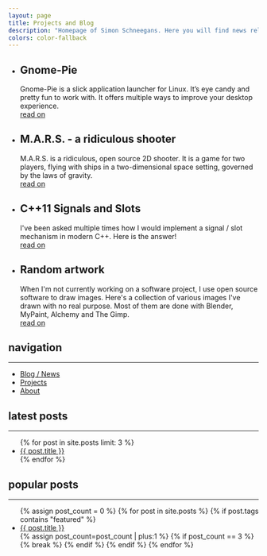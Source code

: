 ```yaml
---
layout: page
title: Projects and Blog
description: "Homepage of Simon Schneegans. Here you will find news related to Gnome-Pie, M.A.R.S.2 and other projects of mine."
colors: color-fallback
---
```


<div class="accordion accordion-items-4">
  <ul>
    <li class="color-gnome-pie065" style="background-image:url('/assets/pictures/teaser-gnomepie.jpg')">
      <div>
        <h2>Gnome-Pie</h2>
        <p>Gnome-Pie is a slick application launcher for Linux. It’s eye candy and pretty fun to work with. It offers multiple ways to improve your desktop experience. <br><a href="/gnome-pie.html">read on <i class="fa fa-angle-right"></i></a></p>
      </div>
    </li>
    <li class="color-project-gnomepie" style="background-image:url('/assets/pictures/teaser-mars.jpg')">
      <div>
        <h2>M.A.R.S. - a ridiculous shooter</h2>
        <p>M.A.R.S. is a ridiculous, open source 2D shooter. It is a game for two players, flying with ships in a two-dimensional space setting, governed by the laws of gravity. <br> <a href="/mars.html">read on <i class="fa fa-angle-right"></i></a></p>
      </div>
    </li>
    <li class="color-signals" style="background-image:url('/assets/pictures/signals.jpg')">
      <div>
        <h2>C++11 Signals and Slots</h2>
        <p>I've been asked multiple times how I would implement a signal / slot mechanism in modern C++. Here is the answer! <br> <a href="{% post_url 2015-09-20-signal-slot %}">read on <i class="fa fa-angle-right"></i></a></p>
      </div>
    </li>
    <li class="color-sunset" style="background-image:url('/assets/pictures/teaser-art.jpg')">
      <div>
        <h2>Random artwork</h2>
        <p>When I'm not currently working on a software project, I use open source software to draw images. Here's a collection of various images I've drawn with no real purpose. Most of them are done with Blender, MyPaint, Alchemy and The Gimp. <br> <a href="/artwork.html">read on <i class="fa fa-angle-right"></i></a></p>
      </div>
    </li>
  </ul>
</div>


<nav class="row">
  <div class="col-sm-4 sub-nav">
    <h2>navigation</h2>
    <hr>
    <ul>
        <li><a href="/blog">Blog / News</a><br></li>
        <li><a href="/projects.html">Projects</a><br></li>
        <li><a href="/about.html">About</a><br></li>
    </ul>
  </div>
  <div class="col-sm-4 sub-nav">
    <h2>latest posts</h2>
    <hr>
    <ul>
      {% for post in site.posts limit: 3 %}
        <li><a href="{{ post.url }}">{{ post.title }}</a><br></li>
      {% endfor %}
    </ul>
  </div>
  <div class="col-sm-4 sub-nav">
    <h2>popular posts</h2>
    <hr>
    <ul>
      {% assign post_count = 0 %}
      {% for post in site.posts %}
        {% if post.tags contains "featured" %}
          <li><a href="{{ post.url }}">{{ post.title }}</a><br></li>
          {% assign post_count=post_count | plus:1 %}
          {% if post_count == 3 %}
            {% break %}
          {% endif %}
        {% endif %}
      {% endfor %}
    </ul>
  </div>
</nav>

